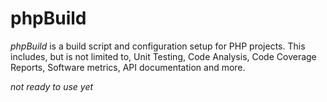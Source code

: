 phpBuild
======

*phpBuild* is a build script and configuration setup for PHP projects.
This includes, but is not limited to, Unit Testing, Code Analysis, Code Coverage Reports, Software metrics, API documentation and more.

*not ready to use yet*